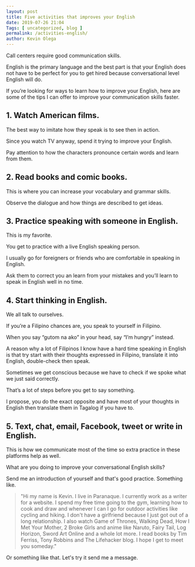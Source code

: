 ```yaml
--- 
layout: post 
title: Five activities that improves your English
date: 2019-07-26 21:04
Tags: [ uncategorized, blog ]
permalink: /activities-english/ 
author: Kevin Olega 
--- 
```

Call centers require good communication skills. 

English is the primary language and the best part is that your English does not have to be perfect for you to get hired because conversational level English will do.

If you’re looking for ways to learn how to improve your English, here are some of the tips I can offer to improve your communication skills faster.

## 1. Watch American films.

The best way to imitate how they speak is to see then in action. 

Since you watch TV anyway, spend it trying to improve your English. 

Pay attention to how the characters pronounce certain words and learn from them.

## 2. Read books and comic books.

This is where you can increase your vocabulary and grammar skills. 

Observe the dialogue and how things are described to get ideas.

## 3. Practice speaking with someone in English.

This is my favorite. 

You get to practice with a live English speaking person. 

I usually go for foreigners or friends who are comfortable in speaking in English. 

Ask them to correct you an learn from your mistakes and you’ll learn to speak in English well in no time.

## 4. Start thinking in English.

We all talk to ourselves. 

If you’re a Filipino chances are, you speak to yourself in Filipino. 

When you say “gutom na ako” in your head, say “I’m hungry” instead.

A reason why a lot of Filipinos I know have a hard time speaking in English is that try start with their thoughts expressed in Filipino, translate it into English, double-check then speak. 

Sometimes we get conscious because we have to check if we spoke what we just said correctly. 

That’s a lot of steps before you get to say something. 

I propose, you do the exact opposite and have most of your thoughts in English then translate them in Tagalog if you have to.

## 5. Text, chat, email, Facebook, tweet or write in English.

This is how we communicate most of the time so extra practice in these platforms help as well.

What are you doing to improve your conversational English skills? 

Send me an introduction of yourself and that's good practice. Something like.

>"Hi my name is Kevin. I live in Paranaque. I currently work as a writer for a website. I spend my free time going to the gym, learning how to cook and draw and whenever I can I go for outdoor activities like cycling and hiking. I don't have a girlfriend because I just got out of a long relationship. I also watch Game of Thrones, Walking Dead, How I Met Your Mother, 2 Broke Girls and anime like  Naruto, Fairy Tail, Log Horizon, Sword Art Online and a whole lot more. I read books by Tim Ferriss, Tony Robbins and The Lifehacker blog. I hope I get to meet you someday."

Or something like that. Let's try it send me a message.